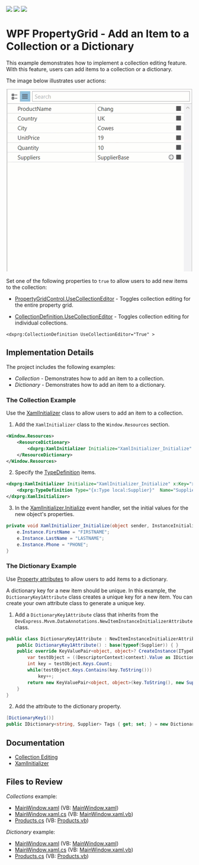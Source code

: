 <!-- default badges list -->
![](https://img.shields.io/endpoint?url=https://codecentral.devexpress.com/api/v1/VersionRange/128655103/23.1.2%2B)
[![](https://img.shields.io/badge/Open_in_DevExpress_Support_Center-FF7200?style=flat-square&logo=DevExpress&logoColor=white)](https://supportcenter.devexpress.com/ticket/details/E4855)
[![](https://img.shields.io/badge/📖_How_to_use_DevExpress_Examples-e9f6fc?style=flat-square)](https://docs.devexpress.com/GeneralInformation/403183)
<!-- default badges end -->


# WPF PropertyGrid - Add an Item to a Collection or a Dictionary

This example demonstrates how to implement a collection editing feature. With this feature, users can add items to a collection or a dictionary.

The image below illustrates user actions:

![Add an item to a collection](images/add-item.gif)

Set one of the following properties to `true` to allow users to add new items to the collection:

* [PropertyGridControl.UseCollectionEditor](https://docs.devexpress.com/WPF/DevExpress.Xpf.PropertyGrid.PropertyGridControl.UseCollectionEditor) - Toggles collection editing for the entire property grid.

* [CollectionDefinition.UseCollectionEditor](https://docs.devexpress.com/WPF/DevExpress.Xpf.PropertyGrid.CollectionDefinition.UseCollectionEditor) - Toggles collection editing for individual collections.
  
```xaml
<dxprg:CollectionDefinition UseCollectionEditor="True" >
```

## Implementation Details

The project includes the following examples:

* _Collection_ - Demonstrates how to add an item to a collection.
* _Dictionary_ - Demonstrates how to add an item to a dictionary.

### The Collection Example

Use the [XamlInitializer](https://docs.devexpress.com/WPF/DevExpress.Xpf.PropertyGrid.XamlInitializer) class to allow users to add an item to a collection.

1. Add the `XamlInitializer` class to the `Window.Resources` section.

```xml
<Window.Resources>
    <ResourceDictionary>
        <dxprg:XamlInitializer Initialize="XamlInitializer_Initialize" x:Key="xamlInitializer" />
    </ResourceDictionary>
</Window.Resources>
```

2. Specify the [TypeDefinition](https://docs.devexpress.com/WPF/DevExpress.Xpf.PropertyGrid.TypeDefinition) items.

```xml
<dxprg:XamlInitializer Initialize="XamlInitializer_Initialize" x:Key="xamlInitializer">
    <dxprg:TypeDefinition Type="{x:Type local:Supplier}"  Name="Supplier" Description="New Supplier"/>
</dxprg:XamlInitializer>
```

3. In the [XamlInitializer.Initialize](https://docs.devexpress.com/WPF/DevExpress.Xpf.PropertyGrid.XamlInitializer.Initialize) event handler, set the initial values for the new object's properties.

```csharp
private void XamlInitializer_Initialize(object sender, InstanceInitializeEventArgs e) {
    e.Instance.FirstName = "FIRSTNAME";
    e.Instance.LastName = "LASTNAME";
    e.Instance.Phone = "PHONE";
}
```

### The Dictionary Example

Use [Property attributes](https://docs.devexpress.com/WPF/15623/controls-and-libraries/property-grid/property-attributes) to allow users to add items to a dictionary.

A dictionary key for a new item should be unique. In this example, the `DictionaryKey1Attribute` class creates a unique key for a new item. You can create your own attribute class to generate a unique key.

1. Add a `DictionaryKey1Attribute` class that inherits from the `DevExpress.Mvvm.DataAnnotations.NewItemInstanceInitializerAttribute` class.

```csharp
public class DictionaryKey1Attribute : NewItemInstanceInitializerAttribute {
    public DictionaryKey1Attribute() : base(typeof(Supplier)) { }
    public override KeyValuePair<object, object>? CreateInstance(ITypeDescriptorContext context, IEnumerable dictionary) {
        var testObject = ((DescriptorContext)context).Value as IDictionary<string, Supplier>;
        int key = testObject.Keys.Count;
        while(testObject.Keys.Contains(key.ToString()))
            key++;
        return new KeyValuePair<object, object>(key.ToString(), new Supplier());
    }
}
```

2. Add the attribute to the dictionary property.

```csharp
[DictionaryKey1()]
public IDictionary<string, Supplier> Tags { get; set; } = new Dictionary<string, Supplier>();
```

## Documentation

* [Collection Editing](https://docs.devexpress.com/WPF/15719/controls-and-libraries/property-grid/property-definitions/collection-definitions#collection-editing)
* [XamlInitializer](https://docs.devexpress.com/WPF/DevExpress.Xpf.PropertyGrid.XamlInitializer)

<!-- default file list -->
## Files to Review

_Collections_ example:

* [MainWindow.xaml](./CS/Collections/MainWindow.xaml) (VB: [MainWindow.xaml](./VB/Collections/MainWindow.xaml))
* [MainWindow.xaml.cs](./CS/Collections/MainWindow.xaml.cs) (VB: [MainWindow.xaml.vb](./VB/Collections/MainWindow.xaml.vb))
* [Products.cs](./CS/Collections/Products.cs) (VB: [Products.vb](./VB/Collections/Products.vb))

_Dictionary_ example:

* [MainWindow.xaml](./CS/Dictionary/MainWindow.xaml) (VB: [MainWindow.xaml](./VB/Dictionary/MainWindow.xaml))
* [MainWindow.xaml.cs](./CS/Dictionary/MainWindow.xaml.cs) (VB: [MainWindow.xaml.vb](./VB/Dictionary/MainWindow.xaml.vb))
* [Products.cs](./CS/Dictionary/Products.cs) (VB: [Products.vb](./VB/Dictionary/Products.vb))

<!-- default file list end -->


